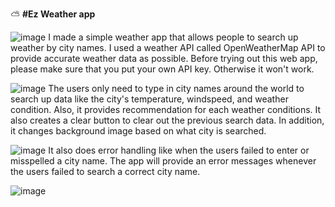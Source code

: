 :partly_sunny: **#Ez Weather app**

![image](https://user-images.githubusercontent.com/64029918/145827484-3bdedbc3-37de-4ae3-bd25-2a0b1c507812.png)
I made a simple weather app that allows people to search up weather by city names. I used a weather API called OpenWeatherMap API to provide accurate weather data as possible.
Before trying out this web app, please make sure that you put your own API key. Otherwise it won't work.

![image](https://user-images.githubusercontent.com/64029918/145827811-ab69a563-3528-4526-ad44-81bc21d6f74a.png)
The users only need to type in city names around the world to search up data like the city's
temperature, windspeed, and weather condition. Also, it provides recommendation for each weather conditions.
It also creates a clear button to clear out the previous search data.
In addition, it changes background image based on what city is searched.

![image](https://user-images.githubusercontent.com/64029918/145828580-c7fe4f4d-4813-4bb6-9e7d-915f1b70c30d.png)
It also does error handling like when the users failed to enter or misspelled a city name.
The app will provide an error messages whenever the users failed to search a correct city name.

![image](https://user-images.githubusercontent.com/64029918/145828658-2efc45da-19d9-4bfb-9d94-6a7a7f2998da.png)




